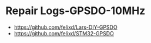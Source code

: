 # Repair Logs-GPSDO-10MHz

* https://github.com/felixd/Lars-DIY-GPSDO
* https://github.com/felixd/STM32-GPSDO

